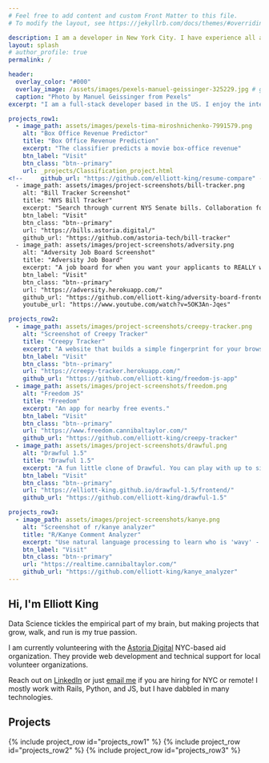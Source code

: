 ```yaml
---
# Feel free to add content and custom Front Matter to this file.
# To modify the layout, see https://jekyllrb.com/docs/themes/#overriding-theme-defaults

description: I am a developer in New York City. I have experience all across the board, from Ruby/Rails and React, to some machine learning.
layout: splash
# author_profile: true
permalink: /

header:
  overlay_color: "#000"
  overlay_image: /assets/images/pexels-manuel-geissinger-325229.jpg # gradient.png
  caption: "Photo by Manuel Geissinger from Pexels"
excerpt: "I am a full-stack developer based in the US. I enjoy the intersection of data science and full-stack."

projects_row1:
  - image_path: assets/images/pexels-tima-miroshnichenko-7991579.png
    alt: "Box Office Revenue Predictor"
    title: "Box Office Revenue Prediction"
    excerpt: "The classifier predicts a movie box-office revenue"
    btn_label: "Visit"
    btn_class: "btn--primary"
    url: _projects/Classification_project.html
<!--     github_url: "https://github.com/elliott-king/resume-compare" -->
  - image_path: assets/images/project-screenshots/bill-tracker.png
    alt: "Bill Tracker Screenshot"
    title: "NYS Bill Tracker"
    excerpt: "Search through current NYS Senate bills. Collaboration for [Astoria Digital](https://astoria.digital/) volunteer organization."
    btn_label: "Visit"
    btn_class: "btn--primary"
    url: "https://bills.astoria.digital/"
    github_url: "https://github.com/astoria-tech/bill-tracker"
  - image_path: assets/images/project-screenshots/adversity.png
    alt: "Adversity Job Board Screenshot"
    title: "Adversity Job Board"
    excerpt: "A job board for when you want your applicants to REALLY work for it."
    btn_label: "Visit"
    btn_class: "btn--primary"
    url: "https://adversity.herokuapp.com/"
    github_url: "https://github.com/elliott-king/adversity-board-frontend"
    youtube_url: "https://www.youtube.com/watch?v=5OK3An-Jqes"

projects_row2:
  - image_path: assets/images/project-screenshots/creepy-tracker.png
    alt: "Screenshot of Creepy Tracker"
    title: "Creepy Tracker"
    excerpt: "A website that builds a simple fingerprint for your browser. If you are interested in browser fingerprinting, I also wrote an [introduction](https://elliott-king.github.io/2020/05/fingerprinting-i/)."
    btn_label: "Visit"
    btn_class: "btn--primary"
    url: "https://creepy-tracker.herokuapp.com/"
    github_url: "https://github.com/elliott-king/freedom-js-app"
  - image_path: assets/images/project-screenshots/freedom.png
    alt: "Freedom JS"
    title: "Freedom"
    excerpt: "An app for nearby free events."
    btn_label: "Visit"
    btn_class: "btn--primary"
    url: "https://www.freedom.cannibaltaylor.com/"
    github_url: "https://github.com/elliott-king/creepy-tracker"
  - image_path: assets/images/project-screenshots/drawful.png
    alt: "Drawful 1.5"
    title: "Drawful 1.5"
    excerpt: "A fun little clone of Drawful. You can play with up to six players."
    btn_label: "Visit"
    btn_class: "btn--primary"
    url: "https://elliott-king.github.io/drawful-1.5/frontend/"
    github_url: "https://github.com/elliott-king/drawful-1.5"

projects_row3:
  - image_path: assets/images/project-screenshots/kanye.png
    alt: "Screenshot of r/kanye analyzer"
    title: "R/Kanye Comment Analyzer"
    excerpt: "Use natural language processing to learn who is 'wavy' - according to [reddit.com/r/kanye](https://www.reddit.com/r/kanye)."
    btn_label: "Visit"
    btn_class: "btn--primary"
    url: "https://realtime.cannibaltaylor.com/"
    github_url: "https://github.com/elliott-king/kanye_analyzer"
---
```


<link rel="stylesheet" href="/assets/styles/projects.css">

## Hi, I'm Elliott King

Data Science tickles the empirical part of my brain, but making projects that grow, walk, and run is my true passion.

I am currently volunteering with the [Astoria Digital](https://astoria.digital/) NYC-based aid organization. They provide web development and technical support for local volunteer organizations.

Reach out on [LinkedIn](https://www.linkedin.com/in/elliottwking/) or just [email me](mailto:elliottking93@gmail.com) if you are hiring for NYC or remote! I mostly work with Rails, Python, and JS, but I have dabbled in many technologies.

## Projects
{% include project_row id="projects_row1" %}
{% include project_row id="projects_row2" %}
{% include project_row id="projects_row3" %}
